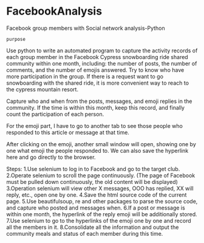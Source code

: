 # FacebookAnalysis
Facebook group members with Social network analysis-Python

    purpose
Use python to write an automated program to capture the activity records of each group member in the Facebook Cypress snowboarding ride shared community within one month, including: the number of posts, the number of comments, and the number of emojis answered. Try to know who have more participation in the group. If there is a request want to go snowboarding with the shared ride, it is more convenient way to reach to the cypress mountain resort. 


Capture who and when from the posts, messages, and emoji replies in the community. If the time is within this month, keep this record, and finally count the participation of each person.


For the emoji part, I have to go to another tab to see those people who responded to this article or message at that time.

After clicking on the emoji, another small window will open, showing one by one what emoji the people responded to. We can also save the hyperlink here and go directly to the browser.



Steps:
1.Use selenium to log in to Facebook and go to the target club.
2.Operate selenium to scroll the page continuously. (The page of Facebook must be pulled down continuously, the old content will be displayed)
3.Operation selenium will view other X messages, OOO has replied, XX will reply, etc., open one by one.
4.Save the html source code of the current page.
5.Use beautifulsoup, re and other packages to parse the source code, and capture who posted and messages when.
6.If a post or message is within one month, the hyperlink of the reply emoji will be additionally stored.
7.Use selenium to go to the hyperlinks of the emoji one by one and record all the members in it.
8.Consolidate all the information and output the community meals and status of each member during this time.




